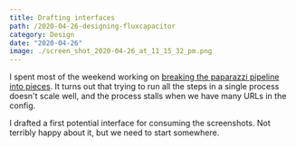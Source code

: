 ```yaml
---
title: Drafting interfaces
path: /2020-04-26-designing-fluxcapacitor
category: Design
date: "2020-04-26"
image: ./screen_shot_2020-04-26_at_11_15_32_pm.png
---
```


I spent most of the weekend working on [breaking the paparazzi pipeline into pieces](https://github.com/mamuso/fluxcapacitor/runs/621307378?check_suite_focus=true). It turns out that trying to run all the steps in a single process doesn't scale well, and the process stalls when we have many URLs in the config.

I drafted a first potential interface for consuming the screenshots. Not terribly happy about it, but we need to start somewhere.
